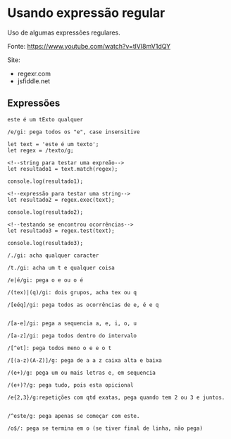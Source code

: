 # Usando expressão regular

Uso de algumas expressões regulares.

Fonte: https://www.youtube.com/watch?v=tlVI8mV1dQY

Site:

- regexr.com
- jsfiddle.net

## Expressões

```
este é um tExto qualquer

/e/gi: pega todos os "e", case insensitive
```

```
let text = 'este é um texto';
let regex = /texto/g;

<!--string para testar uma expreão-->
let resultado1 = text.match(regex);

console.log(resultado1);

<!--expressão para testar uma string-->
let resultado2 = regex.exec(text);

console.log(resultado2);

<!--testando se encontrou ocorrências-->
let resultado3 = regex.test(text);

console.log(resultado3);
```

```
/./gi: acha qualquer caracter

/t./gi: acha um t e qualquer coisa

/e|é/gi: pega o e ou o é

/(tex)|(q)/gi: dois grupos, acha tex ou q

/[eéq]/gi: pega todos as ocorrências de e, é e q


/[a-e]/gi: pega a sequencia a, e, i, o, u

/[a-z]/gi: pega todos dentro do intervalo

/[^et]: pega todos meno o e e o t

/[(a-z)(A-Z)]/g: pega de a a z caixa alta e baixa

/(e+)/g: pega um ou mais letras e, em sequencia

/(e+)?/g: pega tudo, pois esta opicional

/e{2,3}/g:repetições com qtd exatas, pega quando tem 2 ou 3 e juntos.


/^este/g: pega apenas se começar com este.

/o$/: pega se termina em o (se tiver final de linha, não pega)


```
